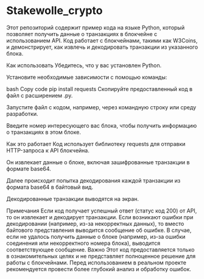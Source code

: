 # Stakewolle_crypto

Этот репозиторий содержит пример кода на языке Python, который позволяет получить данные о транзакциях в блокчейне с использованием API. Код работает с блокчейнами, такими как W3Coins, и демонстрирует, как извлечь и декодировать транзакции из указанного блока.

Как использовать
Убедитесь, что у вас установлен Python.

Установите необходимые зависимости с помощью команды:

bash
Copy code
pip install requests
Скопируйте предоставленный код в файл с расширением .py.

Запустите файл с кодом, например, через командную строку или среду разработки.

Введите номер интересующего вас блока, чтобы получить информацию о транзакциях в этом блоке.

Как это работает
Код использует библиотеку requests для отправки HTTP-запроса к API блокчейна.

Он извлекает данные о блоке, включая зашифрованные транзакции в формате base64.

Далее происходит попытка декодирования каждой транзакции из формата base64 в байтовый вид.

Декодированные транзакции выводятся на экран.

Примечания
Если код получает успешный ответ (статус код 200) от API, то он извлекает и декодирует транзакции.
Если возникают ошибки при декодировании (например, из-за некорректных данных), то вместо байтового представления выводится сообщение об ошибке.
В случае, если не удалось получить данные о блоке (например, из-за ошибки соединения или некорректного номера блока), выводится соответствующее сообщение.
Важно
Этот код предоставляется только в ознакомительных целях и не представляет полноценное решение для работы с блокчейнами. Перед использованием в реальном проекте рекомендуется провести более глубокий анализ и обработку ошибок.

